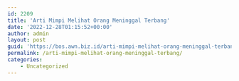 ```yaml
---
id: 2209
title: 'Arti Mimpi Melihat Orang Meninggal Terbang'
date: '2022-12-28T01:15:52+00:00'
author: admin
layout: post
guid: 'https://bos.awn.biz.id/arti-mimpi-melihat-orang-meninggal-terbang/'
permalink: /arti-mimpi-melihat-orang-meninggal-terbang/
categories:
    - Uncategorized
---
```


